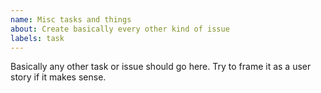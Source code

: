 ```yaml
---
name: Misc tasks and things
about: Create basically every other kind of issue
labels: task
---
```


Basically any other task or issue should go here. Try to frame it as a user story if it makes sense.

